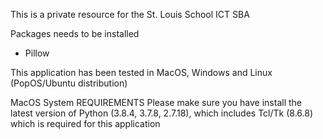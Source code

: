 This is a private resource for the St. Louis School ICT SBA

Packages needs to be installed
- Pillow

This application has been tested in MacOS, Windows and Linux (PopOS/Ubuntu distribution)

MacOS System REQUIREMENTS
Please make sure you have install the latest version of Python (3.8.4, 3.7.8, 2.7.18), which includes Tcl/Tk (8.6.8) which is required for this application